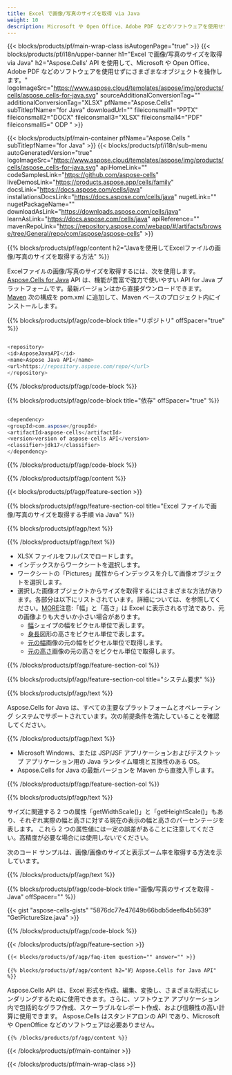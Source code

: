 ```yaml
---
title: Excel で画像/写真のサイズを取得 via Java
weight: 10
description: Microsoft や Open Office、Adobe PDF などのソフトウェアを使用せずに、Aspose.Cells' Java API を使用して Excel で画像/写真のサイズを取得します。
---
```

{{< blocks/products/pf/main-wrap-class isAutogenPage="true" >}}
{{< blocks/products/pf/i18n/upper-banner h1="Excel で画像/写真のサイズを取得 via Java" h2="Aspose.Cells\' API を使用して、Microsoft や Open Office、Adobe PDF などのソフトウェアを使用せずにさまざまなオブジェクトを操作します。" logoImageSrc="https://www.aspose.cloud/templates/aspose/img/products/cells/aspose_cells-for-java.svg" sourceAdditionalConversionTag="" additionalConversionTag="XLSX" pfName="Aspose.Cells" subTitlepfName="for Java" downloadUrl="" fileiconsmall1="PPTX" fileiconsmall2="DOCX" fileiconsmall3="XLSX" fileiconsmall4="PDF" fileiconsmall5=" ODP " >}}

{{< blocks/products/pf/main-container pfName="Aspose.Cells " subTitlepfName="for Java" >}}
{{< blocks/products/pf/i18n/sub-menu autoGeneratedVersion="true" logoImageSrc="https://www.aspose.cloud/templates/aspose/img/products/cells/aspose_cells-for-java.svg" apiHomeLink="" codeSamplesLink="https://github.com/aspose-cells" liveDemosLink="https://products.aspose.app/cells/family" docsLink="https://docs.aspose.com/cells/java" installationsDocsLink="https://docs.aspose.com/cells/java" nugetLink="" nugetPackageName="" downloadAsLink="https://downloads.aspose.com/cells/java" learnAsLink="https://docs.aspose.com/cells/java" apiReference="" mavenRepoLink="https://repository.aspose.com/webapp/#/artifacts/browse/tree/General/repo/com/aspose/aspose-cells" >}}

{{% blocks/products/pf/agp/content h2="Javaを使用してExcelファイルの画像/写真のサイズを取得する方法" %}}

Excelファイルの画像/写真のサイズを取得するには、次を使用します。
 [Aspose.Cells for Java](https://products.aspose.com/cells/java) 
 API は、機能が豊富で強力で使いやすい API for Java プラットフォームです。最新バージョンはから直接ダウンロードできます。
 [Maven](https://repository.aspose.com/webapp/#/artifacts/browse/tree/General/repo/com/aspose/aspose-cells) 
次の構成を pom.xml に追加して、Maven ベースのプロジェクト内にインストールします。

{{% blocks/products/pf/agp/code-block title="リポジトリ" offSpacer="true" %}}

```cs

<repository>
<id>AsposeJavaAPI</id>
<name>Aspose Java API</name>
<url>https://repository.aspose.com/repo/</url>
</repository>

```

{{% /blocks/products/pf/agp/code-block %}}

{{% blocks/products/pf/agp/code-block title="依存" offSpacer="true" %}}

```cs

<dependency>
<groupId>com.aspose</groupId>
<artifactId>aspose-cells</artifactId>
<version>version of aspose-cells API</version>
<classifier>jdk17</classifier>
</dependency>

```

{{% /blocks/products/pf/agp/code-block %}}

{{% /blocks/products/pf/agp/content %}}

{{< blocks/products/pf/agp/feature-section >}}

{{% blocks/products/pf/agp/feature-section-col title="Excel ファイルで画像/写真のサイズを取得する手順 via Java" %}}

{{% blocks/products/pf/agp/text %}}

{{% /blocks/products/pf/agp/text %}}

+ XLSX ファイルをフルパスでロードします。
+ インデックスからワークシートを選択します。
+ ワークシートの「Pictures」属性からインデックスを介して画像オブジェクトを選択します。
 + 選択した画像オブジェクトからサイズを取得するにはさまざまな方法があります。各部分は以下にリストされています。詳細については、を参照してください。[MORE](https://reference.aspose.com/cells/java/com.aspose.cells/picture/)注意:「幅」と「高さ」は Excel に表示される寸法であり、元の画像よりも大きいか小さい場合があります。
    + [幅](https://reference.aspose.com/cells/java/com.aspose.cells/picture/#getWidth--)シェイプの幅をピクセル単位で表します。
    + [身長](https://reference.aspose.com/cells/java/com.aspose.cells/picture/#getHeight--)図形の高さをピクセル単位で表します。
    + [元の幅](https://reference.aspose.com/cells/java/com.aspose.cells/picture/#getOriginalWidth--)画像の元の幅をピクセル単位で取得します。
    + [元の高さ](https://reference.aspose.com/cells/java/com.aspose.cells/picture/#getOriginalHeight--)画像の元の高さをピクセル単位で取得します。


{{% /blocks/products/pf/agp/feature-section-col %}}

{{% blocks/products/pf/agp/feature-section-col title="システム要求" %}}

{{% blocks/products/pf/agp/text %}}

Aspose.Cells for Java は、すべての主要なプラットフォームとオペレーティング システムでサポートされています。次の前提条件を満たしていることを確認してください。

{{% /blocks/products/pf/agp/text %}}

- Microsoft Windows、または JSP/JSF アプリケーションおよびデスクトップ アプリケーション用の Java ランタイム環境と互換性のある OS。
- Aspose.Cells for Java の最新バージョンを Maven から直接入手します。

{{% /blocks/products/pf/agp/feature-section-col %}}

{{% blocks/products/pf/agp/text %}}
 
サイズに関連する 2 つの属性「getWidthScale()」と「getHeightScale()」もあり、それぞれ実際の幅と高さに対する現在の表示の幅と高さのパーセンテージを表します。
これら 2 つの属性値には一定の誤差があることに注意してください。高精度が必要な場合には使用しないでください。
 
次のコード サンプルは、画像/画像のサイズと表示ズーム率を取得する方法を示しています。

{{% /blocks/products/pf/agp/text %}}

{{% blocks/products/pf/agp/code-block title="画像/写真のサイズを取得 - Java" offSpacer="" %}}

{{< gist "aspose-cells-gists" "5876dc77e47649b66bdb5deefb4b5639" "GetPictureSize.java" >}}

{{% /blocks/products/pf/agp/code-block %}}

{{< /blocks/products/pf/agp/feature-section >}}

    {{< blocks/products/pf/agp/faq-item question="" answer="" >}}
 

<!-- aboutfile Starts -->

    {{% blocks/products/pf/agp/content h2="約 Aspose.Cells for Java API" %}}

 Aspose.Cells API は、Excel 形式を作成、編集、変換し、さまざまな形式にレンダリングするために使用できます。さらに、ソフトウェア アプリケーション内で包括的なグラフ作成、スケーラブルなレポート作成、および信頼性の高い計算に使用できます。 Aspose.Cells はスタンドアロンの API であり、Microsoft や OpenOffice などのソフトウェアは必要ありません。


    {{% /blocks/products/pf/agp/content %}}

    


{{< /blocks/products/pf/main-container >}}
    
{{< /blocks/products/pf/main-wrap-class >}}
